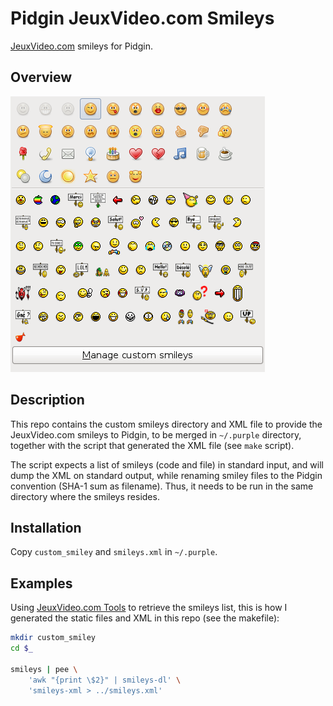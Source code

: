 Pidgin JeuxVideo.com Smileys
============================

[JeuxVideo.com](http://www.jeuxvideo.com/) smileys for Pidgin.

Overview
--------

![Pidgin JeuxVideo.com Smileys](smileys.png)

Description
-----------

This repo contains the custom smileys directory and XML file to provide
the JeuxVideo.com smileys to Pidgin, to be merged in `~/.purple` directory,
together with the script that generated the XML file (see `make` script).

The script expects a list of smileys (code and file) in standard input,
and will dump the XML on standard output, while renaming smiley files
to the Pidgin convention (SHA-1 sum as filename). Thus, it needs to be
run in the same directory where the smileys resides.

Installation
------------

Copy `custom_smiley` and `smileys.xml` in `~/.purple`.

Examples
--------

Using [JeuxVideo.com Tools](https://github.com/valeriangalliat/jvc-tools) to
retrieve the smileys list, this is how I generated the static files and XML
in this repo (see the makefile):

```sh
mkdir custom_smiley
cd $_

smileys | pee \
    'awk "{print \$2}" | smileys-dl' \
    'smileys-xml > ../smileys.xml'
```
